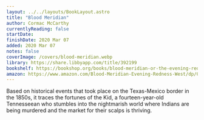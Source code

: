```yaml
---
layout: ../../layouts/BookLayout.astro
title: "Blood Meridian"
author: Cormac McCarthy
currentlyReading: false
startDate: 
finishDate: 2020 Mar 07
added: 2020 Mar 07
notes: false
coverImage: /covers/blood-meridian.webp
library: https://share.libbyapp.com/title/392199
bookshelf: https://bookshop.org/books/blood-meridian-or-the-evening-redness-in-the-west/9780679728757
amazon: https://www.amazon.com/Blood-Meridian-Evening-Redness-West/dp/0679728759
---
```


Based on historical events that took place on the Texas-Mexico border in the 1850s, it traces the fortunes of the Kid, a fourteen-year-old Tennesseean who stumbles into the nightmarish world where Indians are being murdered and the market for their scalps is thriving.

<!-- ### Notes & Highlights -->
